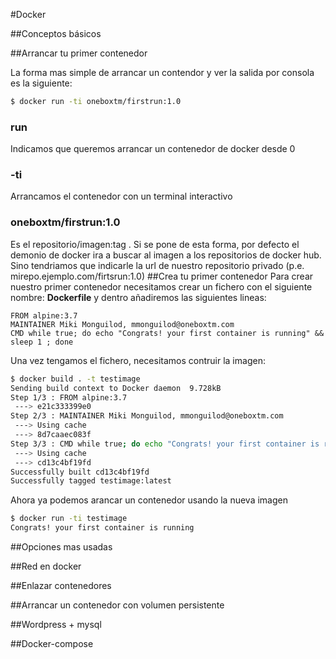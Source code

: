 #Docker

##Conceptos básicos

##Arrancar tu primer contenedor

La forma mas simple de arrancar un contendor y ver la salida por consola es la siguiente:

```sh
$ docker run -ti oneboxtm/firstrun:1.0
```
### run
Indicamos que queremos arrancar un contenedor de docker desde 0
### -ti
Arrancamos el contenedor con un terminal interactivo
### oneboxtm/firstrun:1.0
Es el repositorio/imagen:tag . Si se pone de esta forma, por defecto el demonio de docker ira a buscar al imagen a los repositorios de docker hub. Sino tendriamos que indicarle la url de nuestro repositorio privado (p.e. mirepo.ejemplo.com/firtsrun:1.0)
##Crea tu primer contenedor
Para crear nuestro primer contenedor necesitamos crear un fichero con el siguiente nombre: **Dockerfile** y dentro añadiremos las siguientes lineas:

```
FROM alpine:3.7
MAINTAINER Miki Monguilod, mmonguilod@oneboxtm.com
CMD while true; do echo "Congrats! your first container is running" && sleep 1 ; done
```
Una vez tengamos el fichero, necesitamos contruir la imagen:

```sh
$ docker build . -t testimage
Sending build context to Docker daemon  9.728kB
Step 1/3 : FROM alpine:3.7
 ---> e21c333399e0
Step 2/3 : MAINTAINER Miki Monguilod, mmonguilod@oneboxtm.com
 ---> Using cache
 ---> 8d7caaec083f
Step 3/3 : CMD while true; do echo "Congrats! your first container is running" && sleep 1 ; done
 ---> Using cache
 ---> cd13c4bf19fd
Successfully built cd13c4bf19fd
Successfully tagged testimage:latest
```
Ahora ya podemos arancar un contenedor usando la nueva imagen
```sh
$ docker run -ti testimage
Congrats! your first container is running
```


##Opciones mas usadas

##Red en docker

##Enlazar contenedores

##Arrancar un contenedor con volumen persistente

##Wordpress + mysql

##Docker-compose
